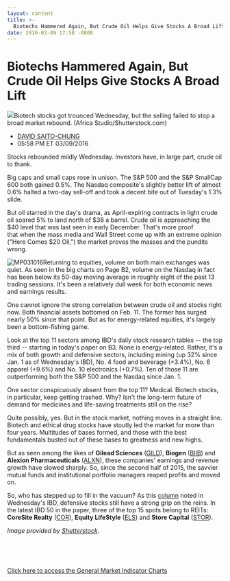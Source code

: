 ```yaml
---
layout: content
title: >-
  Biotechs Hammered Again, But Crude Oil Helps Give Stocks A Broad Lift
date: 2016-03-09 17:58 -0800
---
```



Biotechs Hammered Again, But Crude Oil Helps Give Stocks A Broad Lift
======================================================================


![](https://www.investors.com/wp-content/uploads/2016/03/BIGPIC-031016-shutterstock.jpg)Biotech stocks got trounced Wednesday, but the selling failed to stop a broad market rebound. (Africa Studio/Shutterstock.com)




* [DAVID SAITO-CHUNG](https://www.investors.com/author/chungd/ "Posts by DAVID SAITO-CHUNG")
* 05:58 PM ET 03/09/2016




Stocks rebounded mildly Wednesday. Investors have, in large part, crude oil to thank.


Big caps and small caps rose in unison. The S&P 500 and the S&P SmallCap 600 both gained 0.5%. The Nasdaq composite's slightly better lift of almost 0.6% halted a two-day sell-off and took a decent bite out of Tuesday's 1.3% slide.


But oil starred in the day's drama, as April-expiring contracts in light crude oil soared 5% to land north of $38 a barrel. Crude oil is approaching the $40 level that was last seen in early December. That's more proof that when the mass media and Wall Street come up with an extreme opinion ("Here Comes $20 Oil,") the market proves the masses and the pundits wrong.


![MP031016](https://www.investors.com/wp-content/uploads/2016/03/MP031016-199x300.jpg)Returning to equities, volume on both main exchanges was quiet. As seen in the big charts on Page B2, volume on the Nasdaq in fact has been below its 50-day moving average in roughly eight of the past 13 trading sessions. It's been a relatively dull week for both economic news and earnings results.


One cannot ignore the strong correlation between crude oil and stocks right now. Both financial assets bottomed on Feb. 11. The former has surged nearly 50% since that point. But as for energy-related equities, it's largely been a bottom-fishing game.


Look at the top 11 sectors among IBD's daily stock research tables -- the top third -- starting in today's paper on B3. None is energy-related. Rather, it's a mix of both growth and defensive sectors, including mining (up 32% since Jan. 1 as of Wednesday's IBD), No. 4 food and beverage (+3.4%), No. 6 apparel (+9.6%) and No. 10 electronics (+0.7%). Ten of those 11 are outperforming both the S&P 500 and the Nasdaq since Jan. 1.


One sector conspicuously absent from the top 11? Medical. Biotech stocks, in particular, keep getting trashed. Why? Isn't the long-term future of demand for medicines and life-saving treatments still on the rise?


Quite possibly, yes. But in the stock market, nothing moves in a straight line. Biotech and ethical drug stocks have stoutly led the market for more than four years. Multitudes of bases formed, and those with the best fundamentals busted out of these bases to greatness and new highs.


But as seen among the likes of **Gilead Sciences** ([GILD](https://research.investors.com/quote.aspx?symbol=GILD)), **Biogen** ([BIIB](https://research.investors.com/quote.aspx?symbol=BIIB)) and **Alexion Pharmaceuticals** ([ALXN](https://research.investors.com/quote.aspx?symbol=ALXN)), these companies' earnings and revenue growth have slowed sharply. So, since the second half of 2015, the savvier mutual funds and institutional portfolio managers reaped profits and moved on.


So, who has stepped up to fill in the vacuum? As this [column](https://www.investors.com/market-trend/the-big-picture/u-s-stock-indexes-cool-off-amid-cold-chinese-export-news-volume-sinks/) noted in Wednesday's IBD, defensive stocks still have a strong grip on the reins. In the latest IBD 50 in the paper, three of the top 15 spots belong to REITs: **CoreSite Realty** ([COR](https://research.investors.com/quote.aspx?symbol=COR)), **Equity LifeStyle** ([ELS](https://research.investors.com/quote.aspx?symbol=ELS)) and **Store Capital** ([STOR](https://research.investors.com/quote.aspx?symbol=STOR)).


*Image provided by [Shutterstock](http://www.shutterstock.com).*


 


 


[Click here to access the General Market Indicator Charts](https://www.investors.com/wp-content/uploads/2016/03/GMI_031016.pdf)




